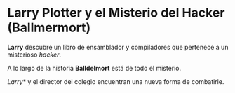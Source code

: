 # Larry Plotter y el Misterio del Hacker (Ballmermort)

**Larry** descubre un libro de ensamblador y compiladores que pertenece a un misterioso *hacker*.

A lo largo de la historia **Balldelmort** está de todo el misterio.

*Larry** y el director del colegio encuentran una nueva forma de combatirle.